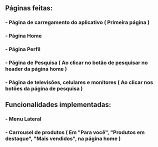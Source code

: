 ## Páginas feitas:
### - Página de carregamento do aplicativo ( Primeira página )
### - Página Home
### - Página Perfil
### - Página de Pesquisa ( Ao clicar no botão de pesquisar no header da página home )
### - Página de televisões, celulares e monitores ( Ao clicar nos botões da página de pesquisa )

## Funcionalidades implementadas:
### - Menu Lateral 
### - Carrousel de produtos ( Em "Para você", "Produtos em destaque", "Mais vendidos", na página home )